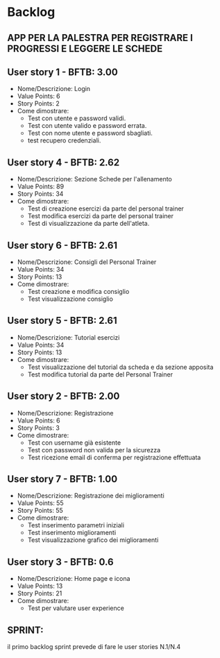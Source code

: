 # Backlog
## APP PER LA PALESTRA PER REGISTRARE I PROGRESSI E LEGGERE LE SCHEDE

## User story 1 - BFTB: 3.00
* Nome/Descrizione: Login
* Value Points: 6
* Story Points: 2
* Come dimostrare: 
  * Test con utente e password validi.
  * Test con utente valido e password errata.
  * Test con nome utente e password sbagliati.
  * test recupero credenziali.

## User story 4 - BFTB: 2.62
* Nome/Descrizione: Sezione Schede per l'allenamento
* Value Points: 89
* Story Points: 34
* Come dimostrare: 
  * Test di creazione esercizi da parte del personal trainer
  * Test modifica esercizi da parte del personal trainer
  * Test di visualizzazione da parte dell'atleta. 

## User story 6 - BFTB: 2.61
* Nome/Descrizione: Consigli del Personal Trainer 
* Value Points: 34
* Story Points: 13
* Come dimostrare: 
  * Test creazione e modifica consiglio
  * Test visualizzazione consiglio

## User story 5 - BFTB: 2.61
* Nome/Descrizione: Tutorial esercizi
* Value Points: 34
* Story Points: 13
* Come dimostrare: 
  * Test visualizzazione del tutorial da scheda e da sezione apposita
  * Test modifica tutorial da parte del Personal Trainer

## User story 2 - BFTB: 2.00
* Nome/Descrizione: Registrazione
* Value Points: 6
* Story Points: 3
* Come dimostrare: 
  * Test con username già esistente
  * Test con password non valida per la sicurezza
  * Test ricezione email di conferma per registrazione effettuata

## User story 7 - BFTB: 1.00
* Nome/Descrizione: Registrazione dei miglioramenti
* Value Points: 55
* Story Points: 55
* Come dimostrare: 
  * Test inserimento parametri iniziali
  * Test inserimento miglioramenti
  * Test visualizzazione grafico dei miglioramenti

## User story 3 - BFTB: 0.6
* Nome/Descrizione: Home page e icona
* Value Points: 13
* Story Points: 21
* Come dimostrare: 
  * Test per valutare user experience



## SPRINT:
il primo backlog sprint prevede di fare le user stories N.1/N.4


